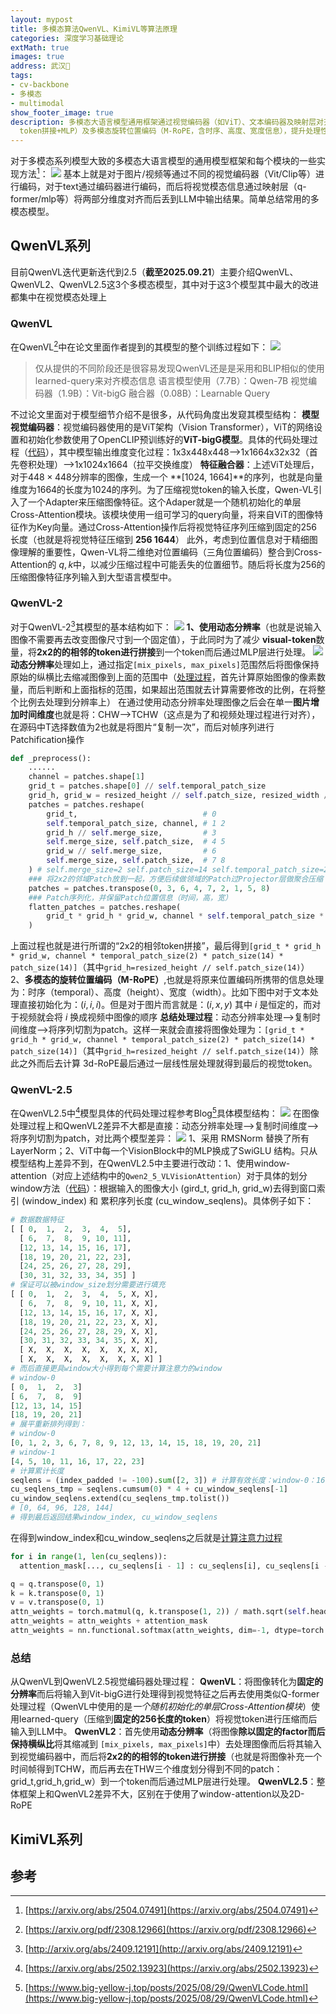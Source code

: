 ```yaml
---
layout: mypost
title: 多模态算法QwenVL、KimiVL等算法原理
categories: 深度学习基础理论
extMath: true
images: true
address: 武汉🏯
tags:
- cv-backbone
- 多模态
- multimodal
show_footer_image: true
description: 多模态大语言模型通用框架通过视觉编码器（如ViT）、文本编码器及映射层对齐维度输入LLM。QwenVL系列（QwenVL、QwenVL2、QwenVL2.5）为典型实现，QwenVL采用ViT-bigG视觉编码器，经可学习query的Cross-Attention压缩视觉token至256长度，融合二维绝对位置编码；QwenVL2改进为动态分辨率（无需固定尺寸，2x2
  token拼接+MLP）及多模态旋转位置编码（M-RoPE，含时序、高度、宽度信息），提升处理性能。
---
```


对于多模态系列模型大致的多模态大语言模型的通用模型框架和每个模块的一些实现方法[^1]：
![](https://s2.loli.net/2025/09/21/JF9YdeEAhuMyzkZ.webp)
基本上就是对于图片/视频等通过不同的视觉编码器（Vit/Clip等）进行编码，对于text通过编码器进行编码，而后将视觉模态信息通过映射层（q-former/mlp等）将两部分维度对齐而后丢到LLM中输出结果。简单总结常用的多模态模型。
## QwenVL系列
目前QwenVL迭代更新迭代到2.5（**截至2025.09.21**）主要介绍QwenVL、QwenVL2、QwenVL2.5这3个多模态模型，其中对于这3个模型其中最大的改进都集中在视觉模态处理上
### QwenVL
在QwenVL[^4]中在论文里面作者提到的其模型的整个训练过程如下：
![](https://s2.loli.net/2025/09/21/HEhlRPFJBMKpjoZ.webp)
> 仅从提供的不同阶段还是很容易发现QwenVL还是是采用和BLIP相似的使用 learned-query来对齐模态信息
> 语言模型使用（7.7B）：Qwen-7B
> 视觉编码器（1.9B）：Vit-bigG
> 融合器（0.08B）：Learnable Query

不过论文里面对于模型细节介绍不是很多，从代码角度出发窥其模型结构：
**模型视觉编码器**：视觉编码器使用的是ViT架构（Vision Transformer），ViT的网络设置和初始化参数使用了OpenCLIP预训练好的**ViT-bigG模型**。具体的代码处理过程（[代码](https://huggingface.co/Qwen/Qwen-VL/blob/main/visual.py)），其中模型输出维度变化过程：1x3x448x448-->1x1664x32x32（首先卷积处理）-->1x1024x1664（拉平交换维度）
**特征融合器**：上述ViT处理后，对于$448\times 448$分辨率的图像，生成一个 **[1024, 1664]**的序列，也就是向量维度为1664的长度为1024的序列。为了压缩视觉token的输入长度，Qwen-VL引入了一个Adapter来压缩图像特征。这个Adaper就是一个随机初始化的单层Cross-Attention模块。该模块使用一组可学习的query向量，将来自ViT的图像特征作为Key向量。通过Cross-Attention操作后将视觉特征序列压缩到固定的256长度（也就是将视觉特征压缩到 **256 1644**）
此外，考虑到位置信息对于精细图像理解的重要性，Qwen-VL将二维绝对位置编码（三角位置编码）整合到Cross-Attention的 $q,k$中，以减少压缩过程中可能丢失的位置细节。随后将长度为256的压缩图像特征序列输入到大型语言模型中。
### QwenVL-2
对于QwenVL-2[^3]其模型的基本结构如下：
![](https://s2.loli.net/2025/09/21/5c1jovnLVOaS62H.webp)
**1、使用动态分辨率**（也就是说输入图像不需要再去改变图像尺寸到一个固定值），于此同时为了减少 **visual-token**数量，将**2x2的的相邻的token进行拼接**到一个token而后通过MLP层进行处理。
![](https://s2.loli.net/2025/09/21/w3agENHmLVcoSdt.webp)
**动态分辨率**处理如上，通过指定`[mix_pixels, max_pixels]`范围然后将图像保持原始的纵横比去缩减图像到上面的范围中（[处理过程](https://github.com/QwenLM/Qwen2.5-VL/blob/c15045f8829fee29d4b3996e068775fe6a5855db/qwen-vl-utils/src/qwen_vl_utils/vision_process.py#L59)，首先计算原始图像的像素数量，而后判断和上面指标的范围，如果超出范围就去计算需要修改的比例，在将整个比例去处理到分辨率上）
在通过使用动态分辨率处理图像之后会在单一**图片增加时间维度**也就是将：CHW-->TCHW（这点是为了和视频处理过程进行对齐），在源码中T选择数值为2也就是将图片“复制一次”，而后对帧序列进行Patchification操作
```python
def _preprocess(): 
    ......   
    channel = patches.shape[1]
    grid_t = patches.shape[0] // self.temporal_patch_size
    grid_h, grid_w = resized_height // self.patch_size, resized_width // self.patch_size
    patches = patches.reshape(
        grid_t,                            # 0
        self.temporal_patch_size, channel, # 1 2
        grid_h // self.merge_size,         # 3
        self.merge_size, self.patch_size,  # 4 5
        grid_w // self.merge_size,         # 6
        self.merge_size, self.patch_size,  # 7 8
    ) # self.merge_size=2 self.patch_size=14 self.temporal_patch_size=2
    ### 将2x2的邻域Patch放到一起，方便后续做领域的Patch过Projector层做聚合压缩
    patches = patches.transpose(0, 3, 6, 4, 7, 2, 1, 5, 8)
    ### Patch序列化，并保留Patch位置信息（时间，高，宽）
    flatten_patches = patches.reshape(
        grid_t * grid_h * grid_w, channel * self.temporal_patch_size * self.patch_size * self.patch_size
    )
```
上面过程也就是进行所谓的“2x2的相邻token拼接”，最后得到`[grid_t * grid_h * grid_w, channel * temporal_patch_size(2) * patch_size(14) * patch_size(14)]`（其中`grid_h=resized_height // self.patch_size(14)`）
2、**多模态的旋转位置编码（M-RoPE）**,也就是将原来位置编码所携带的信息处理为：时序（temporal）、高度（height）、宽度（width）。比如下图中对于文本处理直接初始化为：$(i,i,i)$。但是对于图片而言就是：$(i,x,y)$ 其中 $i$ 是恒定的，而对于视频就会将 $i$ 换成视频中图像的顺序
**总结处理过程**：动态分辨率处理-->复制时间维度-->将序列切割为patch。这样一来就会直接将图像处理为：`[grid_t * grid_h * grid_w, channel * temporal_patch_size(2) * patch_size(14) * patch_size(14)]`（其中`grid_h=resized_height // self.patch_size(14)`）除此之外而后去计算 3d-RoPE最后通过一层线性层处理就得到最后的视觉token。
### QwenVL-2.5
在QwenVL2.5中[^6]模型具体的代码处理过程参考Blog[^5]具体模型结构：
![](https://s2.loli.net/2025/09/21/R8yLfVqpznvkgZw.webp)
在图像处理过程上和QwenVL2差异不大都是直接：动态分辨率处理-->复制时间维度-->将序列切割为patch，对比两个模型差异：
![](https://s2.loli.net/2025/09/22/NvKgQqhC36WAkjU.webp)
1、采用 RMSNorm 替换了所有 LayerNorm；2、ViT中每一个VisionBlock中的MLP换成了SwiGLU 结构。只从模型结构上差异不到，在QwenVL2.5中主要进行改动：1、使用window-attention（对应上述结构中的`Qwen2_5_VLVisionAttention`）对于具体的划分window方法（[代码](https://github.com/huggingface/transformers/blob/41925e42135257361b7f02aa20e3bbdab3f7b923/src/transformers/models/qwen2_5_vl/modeling_qwen2_5_vl.py#L465)）：根据输入的图像大小 (gird_t, grid_h, grid_w)去得到窗口索引 (window_index) 和 累积序列长度 (cu_window_seqlens)。具体例子如下：
```python
# 数据数据特征
[ [ 0,  1,  2,  3,  4,  5],
  [ 6,  7,  8,  9, 10, 11],
  [12, 13, 14, 15, 16, 17],
  [18, 19, 20, 21, 22, 23],
  [24, 25, 26, 27, 28, 29],
  [30, 31, 32, 33, 34, 35] ]
# 保证可以被window_size划分需要进行填充
[ [ 0,  1,  2,  3,  4,  5, X, X],
  [ 6,  7,  8,  9, 10, 11, X, X],
  [12, 13, 14, 15, 16, 17, X, X],
  [18, 19, 20, 21, 22, 23, X, X],
  [24, 25, 26, 27, 28, 29, X, X],
  [30, 31, 32, 33, 34, 35, X, X],
  [ X,  X,  X,  X,  X,  X, X, X],
  [ X,  X,  X,  X,  X,  X, X, X] ]
# 而后直接更具window大小得到每个需要计算注意力的window
# window-0
[ 0,  1,  2,  3]
[ 6,  7,  8,  9] 
[12, 13, 14, 15]
[18, 19, 20, 21]
# 展平重新排列得到：
# window-0
[0, 1, 2, 3, 6, 7, 8, 9, 12, 13, 14, 15, 18, 19, 20, 21]
# window-1 
[4, 5, 10, 11, 16, 17, 22, 23]
# 计算累计长度
seqlens = (index_padded != -100).sum([2, 3]) # 计算有效长度：window-0：16 window-1：8.....
cu_seqlens_tmp = seqlens.cumsum(0) * 4 + cu_window_seqlens[-1]
cu_window_seqlens.extend(cu_seqlens_tmp.tolist())
# [0, 64, 96, 128, 144]
# 得到最后返回结果window_index, cu_window_seqlens
```

在得到window_index和cu_window_seqlens之后就是[计算注意力过程](https://github.com/huggingface/transformers/blob/41925e42135257361b7f02aa20e3bbdab3f7b923/src/transformers/models/qwen2_5_vl/modeling_qwen2_5_vl.py#L267C9-L275C100)
```python
for i in range(1, len(cu_seqlens)):
  attention_mask[..., cu_seqlens[i - 1] : cu_seqlens[i], cu_seqlens[i - 1] : cu_seqlens[i]] = 0

q = q.transpose(0, 1)
k = k.transpose(0, 1)
v = v.transpose(0, 1)
attn_weights = torch.matmul(q, k.transpose(1, 2)) / math.sqrt(self.head_dim)
attn_weights = attn_weights + attention_mask
attn_weights = nn.functional.softmax(attn_weights, dim=-1, dtype=torch.float32).to(q.dtype)
```
### 总结
从QwenVL到QwenVL2.5视觉编码器处理过程：
**QwenVL**：将图像转化为**固定的分辨率**而后将输入到Vit-bigG进行处理得到视觉特征之后再去使用类似Q-former处理过程（QwenVL中使用的是*一个随机初始化的单层Cross-Attention模块*）使用learned-query（压缩到**固定的256长度的token**）将视觉token进行压缩而后输入到LLM中。
**QwenVL2**：首先使用**动态分辨率**（将图像**除以固定的factor而后保持横纵比**将其缩减到 `[mix_pixels, max_pixels]`中）去处理图像而后将其输入到视觉编码器中，而后将**2x2的的相邻的token进行拼接**（也就是将图像补充一个时间帧得到TCHW，而后再去在THW三个维度划分得到不同的patch：grid_t,grid_h,grid_w）到一个token而后通过MLP层进行处理。
**QwenVL2.5**：整体框架上和QwenVL2差异不大，区别在于使用了window-attention以及2D-RoPE
## KimiVL系列
## 参考
[^1]: [https://arxiv.org/abs/2504.07491](https://arxiv.org/abs/2504.07491)
[^2]: [https://zhuanlan.zhihu.com/p/25267823390](https://zhuanlan.zhihu.com/p/25267823390)
[^3]: [http://arxiv.org/abs/2409.12191](http://arxiv.org/abs/2409.12191)
[^4]: [https://arxiv.org/pdf/2308.12966](https://arxiv.org/pdf/2308.12966)
[^5]: [https://www.big-yellow-j.top/posts/2025/08/29/QwenVLCode.html](https://www.big-yellow-j.top/posts/2025/08/29/QwenVLCode.html)
[^6]: [https://arxiv.org/abs/2502.13923](https://arxiv.org/abs/2502.13923)